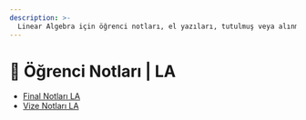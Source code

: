 ```yaml
---
description: >-
  Linear Algebra için öğrenci notları, el yazıları, tutulmuş veya alınmış notlar
---
```


# 📕 Öğrenci Notları \| LA

<!--YPackage.YGitbookIntegration-tarafından-otomatik-oluşturulmuştur-->

- [Final Notları LA](Final%20Notlar%C4%B1%20LA.pdf)
- [Vize Notları LA](Vize%20Notlar%C4%B1%20LA.pdf)

<!--YPackage.YGitbookIntegration-tarafından-otomatik-oluşturulmuştur-->

